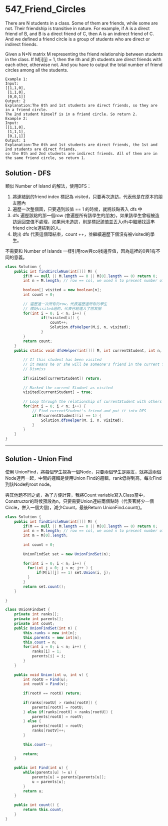 # 547_Friend_Circles

There are N students in a class. Some of them are friends, while some are not. Their friendship is transitive in nature. For example, if A is a direct friend of B, and B is a direct friend of C, then A is an indirect friend of C. And we defined a friend circle is a group of students who are direct or indirect friends.

Given a N*N matrix M representing the friend relationship between students in the class. If M[i][j] = 1, then the ith and jth students are direct friends with each other, otherwise not. And you have to output the total number of friend circles among all the students.

```
Example 1:
Input: 
[[1,1,0],
 [1,1,0],
 [0,0,1]]
Output: 2
Explanation:The 0th and 1st students are direct friends, so they are in a friend circle. 
The 2nd student himself is in a friend circle. So return 2.
Example 2:
Input: 
[[1,1,0],
 [1,1,1],
 [0,1,1]]
Output: 1
Explanation:The 0th and 1st students are direct friends, the 1st and 2nd students are direct friends, 
so the 0th and 2nd students are indirect friends. All of them are in the same friend circle, so return 1.
```

## Solution - DFS

類似 Number of Island 的解法，使用DFS：

1. 將連結到的friend index 標記為 visited，只要再次造訪，代表他是在原本的朋友圈內
2. 遍歷一次整個圖，只要遇到該值 == 1 的時候，就將該點丟入 dfs 中
3. dfs 遍歷該點的那一個row (會遍歷所有該學生的朋友)，如果該學生曾經被造訪返回空值不處理，如果尚未造訪，則是標記該值並丟入dfs中繼續找這串friend circle連結到的人。
4. 跳出 dfs 代表這個環結束，count ++，並繼續遍歷下個沒有被visited的學生。

不需要和 Number of Islands 一樣引用row與col找邊界值，因為這裡的0與1有不同的意義。

```java
class Solution {
    public int findCircleNum(int[][] M) {
        if(M == null || M.length == 0 || M[0].length == 0) return 0;
        int n = M.length; // row == col, we used n to present number of students
        
        boolean[] visited = new boolean[n];
        int count = 0;
        
        // 遍歷過一次所有的row，代表遍歷過所有的學生
        // 標記visited過的，代表已經進入了朋友圈
        for(int i = 0; i < n; i++) {
                if(!visited[i]) {
                    count++;
                    Solution.dfsHelper(M,i, n, visited);
                }
        }
        return count;
    }
    public static void dfsHelper(int[][] M, int currentStudent, int n, boolean[] visited) {
        
        // If this student has been visited
        // it means he or she will be someone's friend in the current friend circle
        // Dismiss
        
        if(visited[currentStudent]) return;
        
        // Marked the current Studnet as visited
        visited[currentStudent] = true;
        
        // Loop through the relationship of currentStudent with others
        for(int i = 0; i < n; i++) {
            // Find currentStudent's friend and put it into DFS
            if(M[currentStudent][i] == 1) {
                Solution.dfsHelper(M, i, n, visited);
            }
        }
    }
}
```

***


## Solution - Union Find

使用 UnionFind，將每個學生視為一個Node，只要兩個學生是朋友，就將這兩個Node連再一起，中間的邏輯是使用Union Find的邏輯，rank低得到高，每次Find到該Node的root node。

與其他題不同之處，為了方便計算，我將Count variable寫入Class當中，Constructor的時候預設為n，只要需要Union連結兩個點時（代表著將少一個Circle，併入一個大個)，減少Count，最後Return UnionFind.count()。

```java
class Solution {
    public int findCircleNum(int[][] M) {
        if(M == null || M.length == 0 || M[0].length == 0) return 0;
        int n = M.length; // row == col, we used n to present number of students
        int m = M[0].length;
        
        int count = 0;
        
        UnionFindSet set = new UnionFindSet(n);
        
        for(int i = 0; i < n; i++) {
          for(int j = 0; j < m; j++ ) {
              if(M[i][j] == 1) set.Union(i, j);
          }  
        }
        return set.count();
    }
    
}

class UnionFindSet {
    private int ranks[];
    private int parents[];
    private int count;
    public UnionFindSet(int n) {
        this.ranks = new int[n];
        this.parents = new int[n];
        this.count = n;
        for(int i = 0; i < n; i++) {
            ranks[i] = 1;
            parents[i] = i;
        }
    }
    
    public void Union(int u, int v) {
        int rootU = Find(u);
        int rootV = Find(v);
        
        if(rootV == rootU) return;
        
        if(ranks[rootU] > ranks[rootV]) {
            parents[rootV] = rootU;
        } else if(ranks[rootV] > ranks[rootU]) {
            parents[rootU] = rootV;
        } else {
            parents[rootU] = rootV;
            ranks[rootV]++;
        }
        
        this.count--;
        
        return;
    }
    
    public int Find(int u) {
        while(parents[u] != u) {
            parents[u] = parents[parents[u]];
            u = parents[u];
        }
        return u;
    }
    
    public int count() {
        return this.count;
    }
}

```